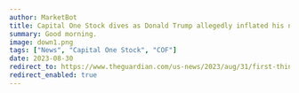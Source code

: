```yaml
---
author: MarketBot
title: Capital One Stock dives as Donald Trump allegedly inflated his net worth by as much as $2.2bn in 2014
summary: Good morning.
image: down1.png
tags: ["News", "Capital One Stock", "COF"]
date: 2023-08-30
redirect_to: https://www.theguardian.com/us-news/2023/aug/31/first-thing-donald-trump-allegedly-inflated-net-worth-much-22bn-2014
redirect_enabled: true
---
```

